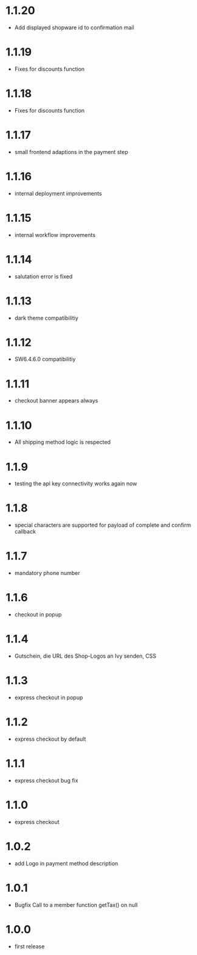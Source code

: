 # 1.1.20
- Add displayed shopware id to confirmation mail
# 1.1.19
- Fixes for discounts function
# 1.1.18
- Fixes for discounts function
# 1.1.17
- small frontend adaptions in the payment step
# 1.1.16
- internal deployment improvements
# 1.1.15
- internal workflow improvements
# 1.1.14
- salutation error is fixed
# 1.1.13
- dark theme compatibilitiy
# 1.1.12
- SW6.4.6.0 compatibilitiy
# 1.1.11
- checkout banner appears always
# 1.1.10
- All shipping method logic is respected
# 1.1.9
- testing the api key connectivity works again now
# 1.1.8
- special characters are supported for payload of complete and confirm callback 
# 1.1.7
- mandatory phone number
# 1.1.6
- checkout in popup
# 1.1.4
- Gutschein, die URL des Shop-Logos an Ivy senden, CSS
# 1.1.3
- express checkout in popup
# 1.1.2
- express checkout by default
# 1.1.1
- express checkout bug fix
# 1.1.0
- express checkout
# 1.0.2
- add Logo in payment method description
# 1.0.1
- Bugfix Call to a member function getTax() on null
# 1.0.0
- first release
